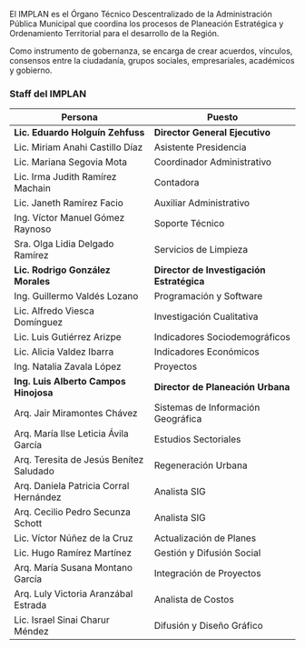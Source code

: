 
El IMPLAN es el Órgano Técnico Descentralizado de la Administración Pública Municipal que coordina los procesos de Planeación Estratégica y Ordenamiento Territorial para el desarrollo de la Región.

Como instrumento de gobernanza, se encarga de crear acuerdos, vínculos, consensos entre la ciudadanía, grupos sociales, empresariales, académicos y gobierno.

### Staff del IMPLAN

Persona                                 | Puesto
----------------------------------------|-------------------------------
**Lic. Eduardo Holguín Zehfuss**        | **Director General Ejecutivo**
Lic. Miriam Anahi Castillo Díaz         | Asistente Presidencia
Lic. Mariana Segovia Mota               | Coordinador Administrativo
Lic. Irma Judith Ramírez Machain        | Contadora
Lic. Janeth Ramírez Facio               | Auxiliar Administrativo
Ing. Víctor Manuel Gómez Raynoso        | Soporte Técnico
Sra. Olga Lidia Delgado Ramírez         | Servicios de Limpieza
**Lic. Rodrigo González Morales**       | **Director de Investigación Estratégica**
Ing. Guillermo Valdés Lozano            | Programación y Software
Lic. Alfredo Viesca Domínguez           | Investigación Cualitativa
Lic. Luis Gutiérrez Arizpe              | Indicadores Sociodemográficos
Lic. Alicia Valdez Ibarra               | Indicadores Económicos
Ing. Natalia Zavala López               | Proyectos
**Ing. Luis Alberto Campos Hinojosa**   | **Director de Planeación Urbana**
Arq. Jair Miramontes Chávez             | Sistemas de Información Geográfica
Arq. María Ilse Leticia Ávila García    | Estudios Sectoriales
Arq. Teresita de Jesús Benítez Saludado | Regeneración Urbana
Arq. Daniela Patricia Corral Hernández  | Analista SIG
Arq. Cecilio Pedro Secunza Schott       | Analista SIG
Lic. Víctor Núñez de la Cruz            | Actualización de Planes
Lic. Hugo Ramírez Martínez              | Gestión y Difusión Social
Arq. María Susana Montano García        | Integración de Proyectos
Arq. Luly Victoria Aranzábal Estrada    | Analista de Costos
Lic. Israel Sinai Charur Méndez         | Difusión y Diseño Gráfico
